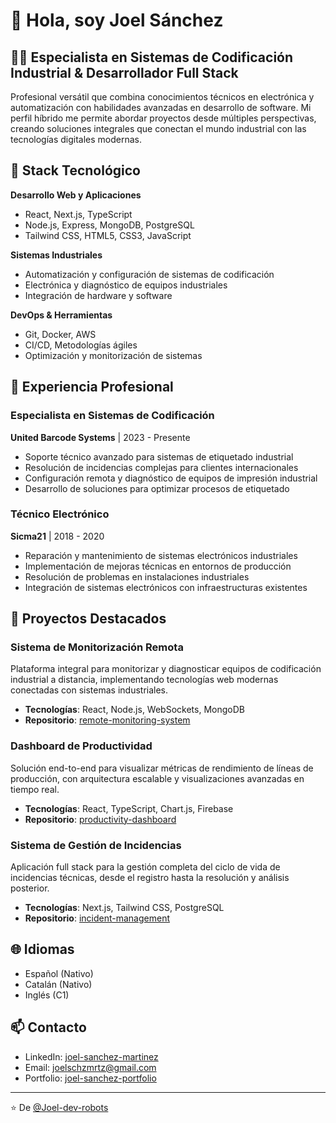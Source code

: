 # 👋 Hola, soy Joel Sánchez

## 👨‍💻 Especialista en Sistemas de Codificación Industrial & Desarrollador Full Stack

Profesional versátil que combina conocimientos técnicos en electrónica y automatización con habilidades avanzadas en desarrollo de software. Mi perfil híbrido me permite abordar proyectos desde múltiples perspectivas, creando soluciones integrales que conectan el mundo industrial con las tecnologías digitales modernas.

## 🔧 Stack Tecnológico

**Desarrollo Web y Aplicaciones**
- React, Next.js, TypeScript
- Node.js, Express, MongoDB, PostgreSQL
- Tailwind CSS, HTML5, CSS3, JavaScript

**Sistemas Industriales**
- Automatización y configuración de sistemas de codificación
- Electrónica y diagnóstico de equipos industriales
- Integración de hardware y software

**DevOps & Herramientas**
- Git, Docker, AWS
- CI/CD, Metodologías ágiles
- Optimización y monitorización de sistemas

## 💼 Experiencia Profesional

### Especialista en Sistemas de Codificación
**United Barcode Systems** | 2023 - Presente
- Soporte técnico avanzado para sistemas de etiquetado industrial
- Resolución de incidencias complejas para clientes internacionales
- Configuración remota y diagnóstico de equipos de impresión industrial
- Desarrollo de soluciones para optimizar procesos de etiquetado

### Técnico Electrónico
**Sicma21** | 2018 - 2020
- Reparación y mantenimiento de sistemas electrónicos industriales
- Implementación de mejoras técnicas en entornos de producción
- Resolución de problemas en instalaciones industriales
- Integración de sistemas electrónicos con infraestructuras existentes

## 🚀 Proyectos Destacados

### Sistema de Monitorización Remota
Plataforma integral para monitorizar y diagnosticar equipos de codificación industrial a distancia, implementando tecnologías web modernas conectadas con sistemas industriales.
- **Tecnologías**: React, Node.js, WebSockets, MongoDB
- **Repositorio**: [remote-monitoring-system](https://github.com/Joel-dev-robots/remote-monitoring-system)

### Dashboard de Productividad
Solución end-to-end para visualizar métricas de rendimiento de líneas de producción, con arquitectura escalable y visualizaciones avanzadas en tiempo real.
- **Tecnologías**: React, TypeScript, Chart.js, Firebase
- **Repositorio**: [productivity-dashboard](https://github.com/Joel-dev-robots/productivity-dashboard)

### Sistema de Gestión de Incidencias
Aplicación full stack para la gestión completa del ciclo de vida de incidencias técnicas, desde el registro hasta la resolución y análisis posterior.
- **Tecnologías**: Next.js, Tailwind CSS, PostgreSQL
- **Repositorio**: [incident-management](https://github.com/Joel-dev-robots/incident-management)

## 🌐 Idiomas

- Español (Nativo)
- Catalán (Nativo)
- Inglés (C1)

## 📫 Contacto

- LinkedIn: [joel-sanchez-martinez](https://linkedin.com/in/joel-sanchez-martinez)
- Email: joelschzmrtz@gmail.com
- Portfolio: [joel-sanchez-portfolio](https://joel-sanchez-portfolio.vercel.app)

---

⭐️ De [@Joel-dev-robots](https://github.com/Joel-dev-robots)
